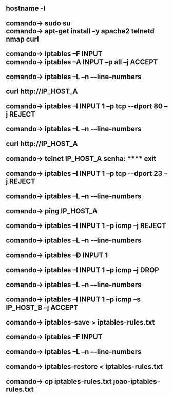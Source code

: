 <h2>
  
 hostname -I
  
comando→ sudo su <br>
comando→ apt-get install –y apache2 telnetd nmap curl

comando→ iptables –F INPUT <br>
comando→ iptables –A INPUT –p all –j ACCEPT

comando→ iptables –L –n –-line-numbers

curl http://IP_HOST_A

comando→ iptables –I INPUT 1 –p tcp --dport 80 –j REJECT

comando→ iptables –L –n -–line-numbers

curl http://IP_HOST_A


comando→ telnet IP_HOST_A
senha: ****
exit

comando→ iptables –I INPUT 1 –p tcp --dport 23 –j REJECT

comando→ iptables –L –n -–line-numbers

comando→ ping IP_HOST_A

comando→ iptables –I INPUT 1 –p icmp –j REJECT

comando→ iptables –L –n -–line-numbers

comando→ iptables –D INPUT 1

comando→ iptables –I INPUT 1 –p icmp –j DROP

comando→ iptables –L –n –-line-numbers

comando→ iptables –I INPUT 1 –p icmp –s IP_HOST_B –j ACCEPT

comando→ iptables-save > iptables-rules.txt

comando→ iptables –F INPUT

comando→ iptables –L –n –-line-numbers

comando→ iptables-restore < iptables-rules.txt

comando→ cp iptables-rules.txt joao-iptables-rules.txt


</h2>










